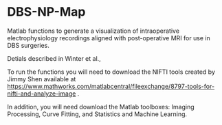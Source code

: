 # DBS-NP-Map

Matlab functions to generate a visualization of intraoperative electrophysiology recordings aligned with post-operative MRI for use in DBS surgeries.

Detials described in Winter et al., 

To run the functions you will need to download the NIFTI tools created by Jimmy Shen available at https://www.mathworks.com/matlabcentral/fileexchange/8797-tools-for-nifti-and-analyze-image .

In addition, you will need download the Matlab toolboxes: Imaging Processing, Curve Fitting, and Statistics and Machine Learning.
